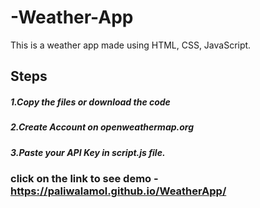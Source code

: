# -Weather-App
This is a weather app made using HTML, CSS, JavaScript.

## Steps 
##### 1.Copy the files or download the code

##### 2.Create Account on openweathermap.org

##### 3.Paste your API Key in script.js file.


### click on the link to see demo - https://paliwalamol.github.io/WeatherApp/
